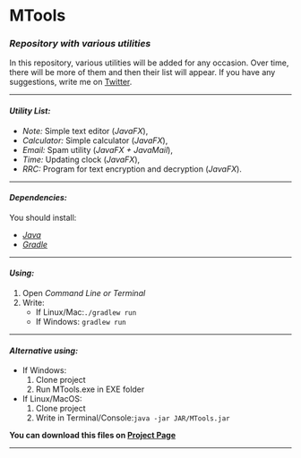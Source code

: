 # MTools
### _Repository with various utilities_

In this repository, various utilities will be added for any occasion.
Over time, there will be more of them and then their list will appear.
If you have any suggestions, write me on [Twitter](https://twitter.com/merive_).

____
#### _Utility List:_
* _Note:_ Simple text editor (_JavaFX_),
* _Calculator:_ Simple calculator (_JavaFX_),
* _Email:_ Spam utility (_JavaFX + JavaMail_),
* _Time:_ Updating clock (_JavaFX_),
* _RRC:_ Program for text encryption and decryption (_JavaFX_).
____
#### _Dependencies:_
You should install:
* _[Java](https://developer.oracle.com/java/)_
* _[Gradle](https://gradle.org/)_
____
#### _Using:_
1. Open _Command Line or Terminal_
2. Write:
   * If Linux/Mac:`./gradlew run`
   * If Windows: `gradlew run`
____   
#### _Alternative using:_
* If Windows:
   1. Clone project
   2. Run MTools.exe in EXE folder
* If Linux/MacOS:
   1. Clone project
   2. Write in Terminal/Console:`java -jar JAR/MTools.jar`
   
**You can download this files on [Project Page](https://merive.herokuapp.com/mtools)**
____